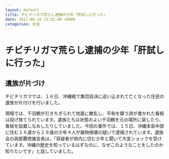 ```yaml
---
layout: default
title: チビチリガマ荒らし逮捕の少年「肝試しに行った」
date: 2017-09-16 12:52:00 +0900
categories: 社会
---
```


# チビチリガマ荒らし逮捕の少年「肝試しに行った」

## 遺族が片づけ

チビチリガマでは、１６日、沖縄戦で集団自決に追い込まれて亡くなった住民の遺族が片付けを行いました。

現場では、千羽鶴が引きちぎられて地面に散乱し、平和を願う詩が書かれた看板は投げ捨てられています。遺族たちは状態のよい千羽鶴を元の場所に戻したり、看板を設置しなおしたりしていました。今回の事件では、１５日、沖縄本島中部に住む１６歳から１９歳の少年４人が器物損壊の疑いで逮捕されています。遺族会の與那覇徳雄会長は、「容疑者が県内に住む少年と聞いて大変ショックを受けています。沖縄の歴史を知っているはずなのに、なぜこのようなことをしたのか知りたいです」と話していました。
